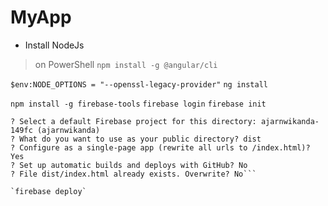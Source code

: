 # MyApp
- Install NodeJs

> on PowerShell
`npm install -g @angular/cli`

`$env:NODE_OPTIONS = "--openssl-legacy-provider"`
`ng install`

`npm install -g firebase-tools`
`firebase login`
`firebase init`

```? Please select an option: Use an existing project
? Select a default Firebase project for this directory: ajarnwikanda-149fc (ajarnwikanda)
? What do you want to use as your public directory? dist
? Configure as a single-page app (rewrite all urls to /index.html)? Yes
? Set up automatic builds and deploys with GitHub? No
? File dist/index.html already exists. Overwrite? No```

`firebase deploy`